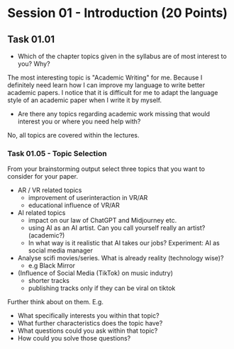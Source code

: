 # Session 01 - Introduction (20 Points)

## Task 01.01

* Which of the chapter topics given in the syllabus are of most interest to you? Why?

 The most interesting topic is "Academic Writing" for me. Because I definitely need learn how I can improve my language to write better academic papers. I notice that it is difficult for me to adapt the language style of an academic paper when I write it by myself.

* Are there any topics regarding academic work missing that would interest you or where you need help with?

No, all topics are covered within the lectures.

### Task 01.05 - Topic Selection

From your brainstorming output select three topics that you want to consider for your paper.

- AR / VR related topics
    - improvement of userinteraction in VR/AR
    - educational influence of VR/AR
- AI related topics
    - impact on our law of ChatGPT and Midjourney etc.
    - using AI as an AI artist. Can you call yourself really an artist? (academic?)
    - In what way is it realistic that AI takes our jobs? Experiment: AI as social media manager
- Analyse scifi movies/series. What is already reality (technology wise)?
    - e.g Black Mirror
- (Influence of Social Media (TikTok) on music indutry)
    - shorter tracks
    - publishing tracks only if they can be viral on tiktok

Further think about on them. E.g. 

* What specifically interests you within that topic? 
* What further characteristics does the topic have? 
* What questions could you ask within that topic? 
* How could you solve those questions? 
